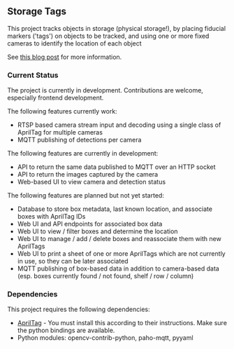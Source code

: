 ## Storage Tags
This project tracks objects in storage (physical storage!), by placing fiducial markers ('tags') on objects to be tracked, and using one or more fixed cameras to identify the location of each object

See [this blog post](https://www.apalrd.net/projects/2021/storage_tracker/) for more information.

### Current Status
The project is currently in development. Contributions are welcome, especially frontend development.

The following features currently work:
* RTSP based camera stream input and decoding using a single class of AprilTag for multiple cameras
* MQTT publishing of detections per camera


The following features are currently in development:
* API to return the same data published to MQTT over an HTTP socket
* API to return the images captured by the camera
* Web-based UI to view camera and detection status


The following features are planned but not yet started:
* Database to store box metadata, last known location, and associate boxes with AprilTag IDs
* Web UI and API endpoints for associated box data
* Web UI to view / filter boxes and determine the location
* Web UI to manage / add / delete boxes and reassociate them with new AprilTags
* Web UI to print a sheet of one or more AprilTags which are not currently in use, so they can be later associated
* MQTT publishing of box-based data in addition to camera-based data (esp. boxes currently found / not found, shelf / row / column)


### Dependencies
This project requires the following dependencies:
* [AprilTag](https://github.com/aprilrobotics/apriltag) - You must install this according to their instructions. Make sure the python bindings are available. 
* Python modules: opencv-contrib-python, paho-mqtt, pyyaml